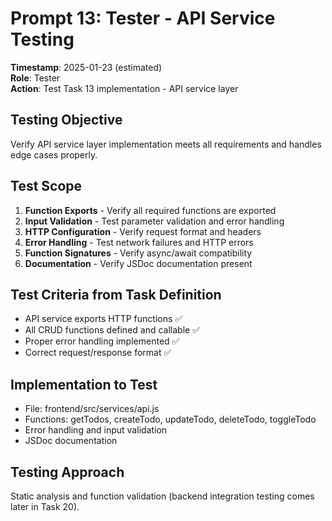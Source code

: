 # Prompt 13: Tester - API Service Testing
**Timestamp**: 2025-01-23 (estimated)  
**Role**: Tester  
**Action**: Test Task 13 implementation - API service layer

## Testing Objective
Verify API service layer implementation meets all requirements and handles edge cases properly.

## Test Scope
1. **Function Exports** - Verify all required functions are exported
2. **Input Validation** - Test parameter validation and error handling  
3. **HTTP Configuration** - Verify request format and headers
4. **Error Handling** - Test network failures and HTTP errors
5. **Function Signatures** - Verify async/await compatibility
6. **Documentation** - Verify JSDoc documentation present

## Test Criteria from Task Definition
- API service exports HTTP functions ✅
- All CRUD functions defined and callable ✅  
- Proper error handling implemented ✅
- Correct request/response format ✅

## Implementation to Test
- File: frontend/src/services/api.js
- Functions: getTodos, createTodo, updateTodo, deleteTodo, toggleTodo
- Error handling and input validation
- JSDoc documentation

## Testing Approach
Static analysis and function validation (backend integration testing comes later in Task 20).